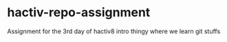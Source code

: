 # hactiv-repo-assignment
Assignment for the 3rd day of hactiv8 intro thingy where we learn git stuffs
